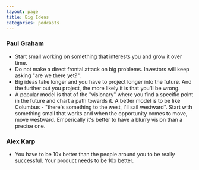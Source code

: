 ```yaml
---
layout: page
title: Big Ideas
categories: podcasts
---
```


### Paul Graham
 * Start small working on something that interests you and grow it over time.
 * Do not make a direct frontal attack on big problems. Investors will keep asking "are we there yet?".
 * Big ideas take longer and you have to project longer into the future. And the further out you project, the more likely it is that you'll be wrong.
 * A popular model is that of the "visionary" where you find a specific point in the future and chart a path towards it. A better model is to be like Columbus - "there's something to the west, I'll sail westward". Start with something small that works and when the opportunity comes to move, move westward. Emperically it's better to have a blurry vision than a precise one.

### Alex Karp
 * You have to be 10x better than the people around you to be really successful. Your product needs to be 10x better.
